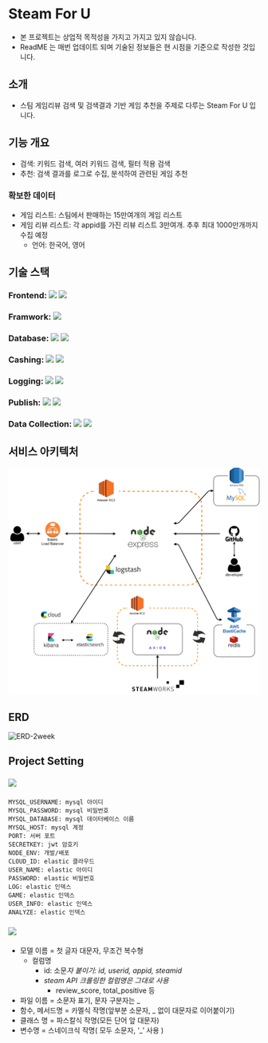 # Steam For U
- 본 프로젝트는 상업적 목적성을 가지고 가지고 있지 않습니다.
- ReadME 는 매번 업데이트 되며 기술된 정보들은 현 시점을 기준으로 작성한 것입니다.

## 소개
- 스팀 게임리뷰 검색 및 검색결과 기반 게임 추천을 주제로 다루는 Steam For U 입니다. 

## 기능 개요
- 검색: 키워드 검색, 여러 키워드 검색, 필터 적용 검색 
- 추천: 검색 결과를 로그로 수집, 분석하여 관련된 게임 추천 

### 확보한 데이터
- 게임 리스트: 스팀에서 판매하는 15만여개의 게임 리스트
- 게임 리뷰 리스트: 각 appid를 가진 리뷰 리스트 3만여개. 추후 최대 1000만개까지 수집 예정
  - 언어: 한국어, 영어
  
## 기술 스택 
### Frontend: <img src="https://img.shields.io/badge/jQuery-0769AD?style=for-the-badge&logo=jquery&logoColor=white"> <img src="https://img.shields.io/badge/Bootstrap-7952B3?style=for-the-badge&logo=bootstrap&logoColor=white">
### Framwork: <img src="https://img.shields.io/badge/Express-000000?style=for-the-badge&logo=express&logoColor=white">
### Database: <img src="https://img.shields.io/badge/AmazonRDS-527FFF?style=for-the-badge&logo=AmazonRDS&logoColor=white"> <img src="https://img.shields.io/badge/Elastic cloud-005571?style=for-the-badge&logo=elasticcloud&logoColor=white">
### Cashing: <img src="https://img.shields.io/badge/Redis-DC382D?style=for-the-badge&logo=Redis&logoColor=white"> <img src="https://img.shields.io/badge/Amazon ElasticCash-232F3E?style=for-the-badge&logo=Amazonaws&logoColor=white">
### Logging: <img src="https://img.shields.io/badge/Logstash-005571?style=for-the-badge&logo=Logstash&logoColor=white"> <img src="https://img.shields.io/badge/Winston-231F20?style=for-the-badge&logo=winston&logoColor=white">
### Publish: <img src="https://img.shields.io/badge/git-F05032?style=for-the-badge&logo=git&logoColor=white"> <img src="https://img.shields.io/badge/AmazonEC2-FF9900?style=for-the-badge&logo=AmazonEC2&logoColor=black">
### Data Collection: <img src="https://img.shields.io/badge/Axios-5A29E4?style=for-the-badge&logo=Axios&logoColor=white"> <img src="https://img.shields.io/badge/Lodash-3492FF?style=for-the-badge&logo=Lodash&logoColor=white">


## 서비스 아키텍처
<img src='https://github.com/SteamReviewSearch/.github/blob/main/image/diagram.drawio%20(1).png'>


## ERD
  ![ERD-2week](https://user-images.githubusercontent.com/113815932/202711210-9fe5c64a-2743-4816-a245-766565578b79.png)


## Project Setting

###  <img src="https://img.shields.io/badge/.ENV-ECD53F?style=flat-square&logo=.ENV&logoColor=000000"/>
```
MYSQL_USERNAME: mysql 아이디
MYSQL_PASSWORD: mysql 비밀번호
MYSQL_DATABASE: mysql 데이터베이스 이름
MYSQL_HOST: mysql 계정
PORT: 서버 포트
SECRETKEY: jwt 암호키
NODE_ENV: 개발/배포
CLOUD_ID: elastic 클라우드
USER_NAME: elastic 아이디
PASSWORD: elastic 비밀번호
LOG: elastic 인덱스
GAME: elastic 인덱스
USER_INFO: elastic 인덱스
ANALYZE: elastic 인덱스
```

### <img src="https://img.shields.io/badge/Convention-D8352A?style=flat-square&logo=The Conversation&logoColor=000000"/>
- 모델 이름 = 첫 글자 대문자, 무조건 복수형
    - 컬럼명
        - id: 소문*자 붙이기: id, userid, appid, steamid*
        - *steam API 크롤링한 컬럼명은 그대로 사용*
            - review_score, total_positive 등
- 파일 이름 = 소문자 표기, 문자 구분자는 _
- 함수, 메서드명 = 카멜식 작명(앞부분 소문자, _ 없이 대문자로 이어붙이기)
- 클래스 명 = 파스칼식 작명(모든 단어 앞 대문자)
- 변수명 = 스네이크식 작명( 모두 소문자, ‘_’ 사용 )
